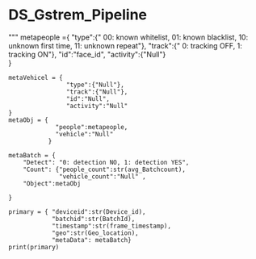 # DS_Gstrem_Pipeline

"""
metapeople ={
                    "type":{" 00: known whitelist, 01: known blacklist, 10: unknown first time, 11: unknown repeat"},
                    "track":{" 0: tracking OFF, 1: tracking ON"},
                    "id":"face_id",
                    "activity":{"Null"}  
                    }
    
    metaVehicel = {
                    "type":{"Null"},
                    "track":{"Null"},
                    "id":"Null",
                    "activity":"Null"
    }
    metaObj = {
                 "people":metapeople,
                 "vehicle":"Null"
               }
    
    metaBatch = {
        "Detect": "0: detection NO, 1: detection YES",
        "Count": {"people_count":str(avg_Batchcount),
                  "vehicle_count":"Null" ,
        "Object":metaObj
        
    }
    
    primary = { "deviceid":str(Device_id),
                "batchid":str(BatchId), 
                "timestamp":str(frame_timestamp), 
                "geo":str(Geo_location),
                "metaData": metaBatch}
    print(primary)
    
